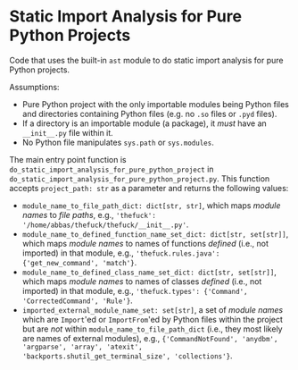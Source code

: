 # Static Import Analysis for Pure Python Projects

Code that uses the built-in `ast` module to do static import analysis for pure Python projects.

Assumptions:

- Pure Python project with the only importable modules being Python files and directories containing Python files (e.g. no `.so` files or `.pyd` files).
- If a directory is an importable module (a package), it *must* have an `__init__.py` file within it.
- No Python file manipulates `sys.path` or `sys.modules`.

The main entry point function is `do_static_import_analysis_for_pure_python_project` in `do_static_import_analysis_for_pure_python_project.py`. This function accepts `project_path: str` as a parameter and returns the following values:

- `module_name_to_file_path_dict: dict[str, str]`, which maps *module names* to *file paths*, e.g., `'thefuck': '/home/abbas/thefuck/thefuck/__init__.py'`.
- `module_name_to_defined_function_name_set_dict: dict[str, set[str]]`, which maps *module names* to names of functions *defined* (i.e., not imported) in that module, e.g., `'thefuck.rules.java': {'get_new_command', 'match'}`.
- `module_name_to_defined_class_name_set_dict: dict[str, set[str]]`, which maps *module names* to names of classes *defined* (i.e., not imported) in that module, e.g., `'thefuck.types': {'Command', 'CorrectedCommand', 'Rule'}`.
- `imported_external_module_name_set: set[str]`, a set of *module names* which are `Import`'ed or `ImportFrom`'ed by Python files within the project but are *not* within `module_name_to_file_path_dict` (i.e., they most likely are names of external modules), e.g., `{'CommandNotFound', 'anydbm', 'argparse', 'array', 'atexit', 'backports.shutil_get_terminal_size', 'collections'}`.
